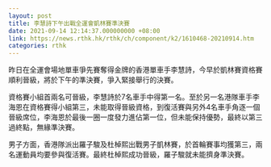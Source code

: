 ```yaml
---
layout: post
title: 李慧詩下午出戰全運會凱林賽準決賽
date: 2021-09-14 12:14:37.000000000 +08:00
link: https://news.rthk.hk/rthk/ch/component/k2/1610468-20210914.htm
categories: rthk
---
```


昨日在全運會場地單車爭先賽奪得金牌的香港單車手李慧詩，今早於凱林賽資格賽順利晉級，將於下午的準決賽，爭入緊接舉行的決賽。

資格賽小組首兩名可晉級，李慧詩於7名車手中得第一名。至於另一名港隊車手李海恩在資格賽得小組第三，未能取得晉級資格，到復活賽與另外4名車手角逐一個晉級席位，李海恩於最後一圈一度發力進佔第一位，但未能保持優勢，最終以第三過終點，無緣準決賽。

男子方面，香港隊派出羅子駿及杜棹熙出戰男子凱林賽，於首輪賽事均獲第三，兩名運動員均要參與復活賽。最終杜棹熙成功晉級，羅子駿就未能擠身準決賽。
